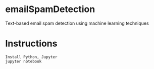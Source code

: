 # emailSpamDetection
Text-based email spam detection using machine learning techniques

Instructions
===
```
Install Python, Jupyter
jupyter notebook
```
